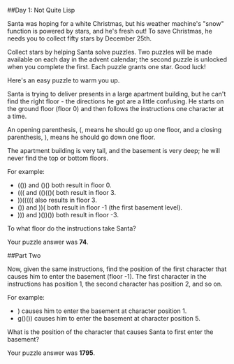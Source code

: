 ##Day 1: Not Quite Lisp

Santa was hoping for a white Christmas, but his weather machine's "snow" function is powered by stars, and he's fresh out! To save Christmas, he needs you to collect fifty stars by December 25th.

Collect stars by helping Santa solve puzzles. Two puzzles will be made available on each day in the advent calendar; the second puzzle is unlocked when you complete the first. Each puzzle grants one star. Good luck!

Here's an easy puzzle to warm you up.

Santa is trying to deliver presents in a large apartment building, but he can't find the right floor - the directions he got are a little confusing. He starts on the ground floor (floor 0) and then follows the instructions one character at a time.

An opening parenthesis, (, means he should go up one floor, and a closing parenthesis, ), means he should go down one floor.

The apartment building is very tall, and the basement is very deep; he will never find the top or bottom floors.

For example:

* (()) and ()() both result in floor 0.
* ((( and (()(()( both result in floor 3.
* ))((((( also results in floor 3.
* ()) and ))( both result in floor -1 (the first basement level).
* ))) and )())()) both result in floor -3.

To what floor do the instructions take Santa?

Your puzzle answer was **74**.

##Part Two

Now, given the same instructions, find the position of the first character that causes him to enter the basement (floor -1). The first character in the instructions has position 1, the second character has position 2, and so on.

For example:

* ) causes him to enter the basement at character position 1.
* g()()) causes him to enter the basement at character position 5.

What is the position of the character that causes Santa to first enter the basement?

Your puzzle answer was **1795**.